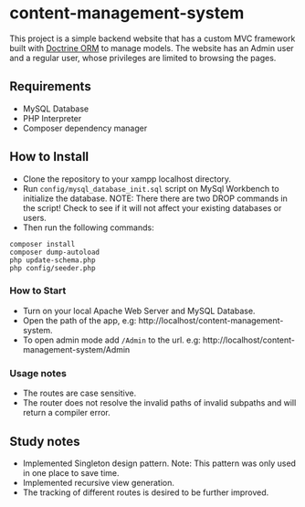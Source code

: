 # content-management-system

This project is a simple backend website that has a custom MVC framework built with [Doctrine ORM](https://github.com/doctrine/orm/) to manage models. The website has an Admin user and a regular user, whose privileges are limited to browsing the pages.

## Requirements

- MySQL Database
- PHP Interpreter
- Composer dependency manager

## How to Install

- Clone the repository to your xampp localhost directory.
- Run `config/mysql_database_init.sql` script on MySql Workbench to initialize the database. NOTE: There there are two DROP commands in the script! Check to see if it will not affect your existing databases or users.
- Then run the following commands:

```
composer install
composer dump-autoload
php update-schema.php
php config/seeder.php
```

### How to Start

- Turn on your local Apache Web Server and MySQL Database.
- Open the path of the app, e.g: http://localhost/content-management-system.
- To open admin mode add `/Admin` to the url. e.g: http://localhost/content-management-system/Admin

### Usage notes

- The routes are case sensitive.
- The router does not resolve the invalid paths of invalid subpaths and will return a compiler error.

## Study notes

- Implemented Singleton design pattern. Note: This pattern was only used in one place to save time.
- Implemented recursive view generation.
- The tracking of different routes is desired to be further improved.
